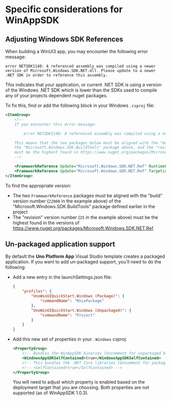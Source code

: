 # Specific considerations for WinAppSDK

## Adjusting Windows SDK References

When building a WinUI3 app, you may encounter the following error message:

```
error NETSDK1148: A referenced assembly was compiled using a newer version of Microsoft.Windows.SDK.NET.dll. Please update to a newer .NET SDK in order to reference this assembly.
```

This indicates that your application, or current .NET SDK is using a version of the Windows .NET SDK which is lower than the SDKs used to compile any of your projects dependent nuget packages.

To fix this, find or add the following block in your Windows `.csproj` file:
```xml
<ItemGroup>
    <!--
	If you encounter this error message:

		error NETSDK1148: A referenced assembly was compiled using a newer version of Microsoft.Windows.SDK.NET.dll. Please update to a newer .NET SDK in order to reference this assembly.

	This means that the two packages below must be aligned with the "build" version number of
	the "Microsoft.Windows.SDK.BuildTools" package above, and the "revision" version number
	must be the highest found in https://www.nuget.org/packages/Microsoft.Windows.SDK.NET.Ref.
	-->

	<FrameworkReference Update="Microsoft.Windows.SDK.NET.Ref" RuntimeFrameworkVersion="10.0.22000.25" />
	<FrameworkReference Update="Microsoft.Windows.SDK.NET.Ref" TargetingPackVersion="10.0.22000.25" />
</ItemGroup>
```

To find the appropriate version:
- The two `FrameworkReference` packages must be aligned with the "build" version number (`22000` in the example above) of the "Microsoft.Windows.SDK.BuildTools" package defined earlier in the project
- The "revision" version number (`25` in the example above) must be the highest found in the versions of https://www.nuget.org/packages/Microsoft.Windows.SDK.NET.Ref.

## Un-packaged application support
By default the **Uno Platform App** Visual Studio template creates a packaged application. If you want to add un-packaged support, you'll need to do the following:
- Add a new entry in the launchSettings.json file:
    ```json
    {
        "profiles": {
            "UnoWinUIQuickStart.Windows (Package)": {
                "commandName": "MsixPackage"
            },
            "UnoWinUIQuickStart.Windows (Unpackaged)": {
                "commandName": "Project"
            }
        }
    }
    ```
- Add this new set of properties in your `.Windows` csproj:
    ```xml
  	<PropertyGroup>
		<!-- Bundles the WinAppSDK binaries (Uncomment for unpackaged builds) -->
		<WindowsAppSDKSelfContained>true</WindowsAppSDKSelfContained>
		<!-- This bundles the .NET Core libraries (Uncomment for packaged builds)  -->
		<!-- <SelfContained>true</SelfContained> -->
	</PropertyGroup>
    ```
    You will need to adjust which property is enabled based on the deployment target that you are choosing. Both properties are not supported (as of WinAppSDK 1.0.3).
